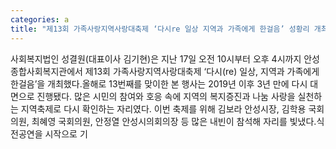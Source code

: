 ```yaml
---
categories: a
title: "제13회 가족사랑지역사랑대축제 ‘다시re 일상 지역과 가족에게 한걸음’ 성황리 개최"
---
```

사회복지법인 성결원(대표이사 김기현)은 지난 17일 오전 10시부터 오후 4시까지 안성종합사회복지관에서 제13회 가족사랑지역사랑대축제 ‘다시(re) 일상, 지역과 가족에게 한걸음’을 개최했다.올해로 13번째를 맞이한 본 행사는 2019년 이후 3년 만에 다시 대면으로 진행됐다. 많은 시민의 참여와 호응 속에 지역의 복지증진과 나눔 사랑을 실천하는 지역축제로 다시 확인하는 자리였다. 이번 축제를 위해 김보라 안성시장, 김학용 국회의원, 최혜영 국회의원, 안정열 안성시의회의장 등 많은 내빈이 참석해 자리를 빛냈다.식전공연을 시작으로 기